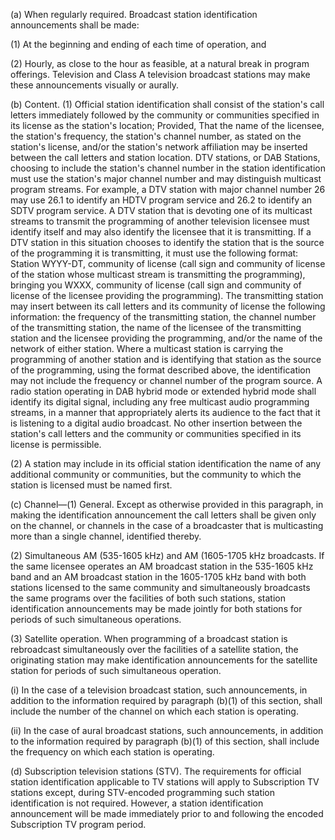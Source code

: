 (a) When regularly required. Broadcast station identification announcements shall be made:

(1) At the beginning and ending of each time of operation, and

(2) Hourly, as close to the hour as feasible, at a natural break in program offerings. Television and Class A television broadcast stations may make these announcements visually or aurally.

(b) Content. (1) Official station identification shall consist of the station's call letters immediately followed by the community or communities specified in its license as the station's location; Provided, That the name of the licensee, the station's frequency, the station's channel number, as stated on the station's license, and/or the station's network affiliation may be inserted between the call letters and station location. DTV stations, or DAB Stations, choosing to include the station's channel number in the station identification must use the station's major channel number and may distinguish multicast program streams. For example, a DTV station with major channel number 26 may use 26.1 to identify an HDTV program service and 26.2 to identify an SDTV program service. A DTV station that is devoting one of its multicast streams to transmit the programming of another television licensee must identify itself and may also identify the licensee that it is transmitting. If a DTV station in this situation chooses to identify the station that is the source of the programming it is transmitting, it must use the following format: Station WYYY-DT, community of license (call sign and community of license of the station whose multicast stream is transmitting the programming), bringing you WXXX, community of license (call sign and community of license of the licensee providing the programming). The transmitting station may insert between its call letters and its community of license the following information: the frequency of the transmitting station, the channel number of the transmitting station, the name of the licensee of the transmitting station and the licensee providing the programming, and/or the name of the network of either station. Where a multicast station is carrying the programming of another station and is identifying that station as the source of the programming, using the format described above, the identification may not include the frequency or channel number of the program source. A radio station operating in DAB hybrid mode or extended hybrid mode shall identify its digital signal, including any free multicast audio programming streams, in a manner that appropriately alerts its audience to the fact that it is listening to a digital audio broadcast. No other insertion between the station's call letters and the community or communities specified in its license is permissible.

(2) A station may include in its official station identification the name of any additional community or communities, but the community to which the station is licensed must be named first.

(c) Channel—(1) General. Except as otherwise provided in this paragraph, in making the identification announcement the call letters shall be given only on the channel, or channels in the case of a broadcaster that is multicasting more than a single channel, identified thereby.

(2) Simultaneous AM (535-1605 kHz) and AM (1605-1705 kHz broadcasts. If the same licensee operates an AM broadcast station in the 535-1605 kHz band and an AM broadcast station in the 1605-1705 kHz band with both stations licensed to the same community and simultaneously broadcasts the same programs over the facilities of both such stations, station identification announcements may be made jointly for both stations for periods of such simultaneous operations.

(3) Satellite operation. When programming of a broadcast station is rebroadcast simultaneously over the facilities of a satellite station, the originating station may make identification announcements for the satellite station for periods of such simultaneous operation.

(i) In the case of a television broadcast station, such announcements, in addition to the information required by paragraph (b)(1) of this section, shall include the number of the channel on which each station is operating.

(ii) In the case of aural broadcast stations, such announcements, in addition to the information required by paragraph (b)(1) of this section, shall include the frequency on which each station is operating.

(d) Subscription television stations (STV). The requirements for official station identification applicable to TV stations will apply to Subscription TV stations except, during STV-encoded programming such station identification is not required. However, a station identification announcement will be made immediately prior to and following the encoded Subscription TV program period.

